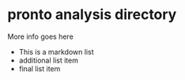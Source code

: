 # pronto analysis directory

More info goes here
* This is a markdown list
* additional list item
* final list item
